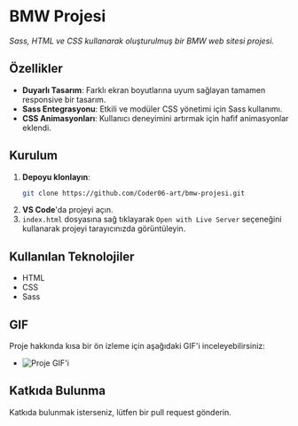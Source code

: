# **BMW Projesi**

*Sass, HTML ve CSS kullanarak oluşturulmuş bir BMW web sitesi projesi.*

## **Özellikler**

- **Duyarlı Tasarım**: Farklı ekran boyutlarına uyum sağlayan tamamen responsive bir tasarım.
- **Sass Entegrasyonu**: Etkili ve modüler CSS yönetimi için Sass kullanımı.
- **CSS Animasyonları**: Kullanıcı deneyimini artırmak için hafif animasyonlar eklendi.

## **Kurulum**

1. **Depoyu klonlayın**:
    ```bash
    git clone https://github.com/Coder06-art/bmw-projesi.git
    ```
2. **VS Code**'da projeyi açın.
3. `index.html` dosyasına sağ tıklayarak `Open with Live Server` seçeneğini kullanarak projeyi tarayıcınızda görüntüleyin.

## **Kullanılan Teknolojiler**

- HTML
- CSS
- Sass

## **GIF**

Proje hakkında kısa bir ön izleme için aşağıdaki GIF'i inceleyebilirsiniz:

- ![Proje GIF'i](./images/gif.gif)

## **Katkıda Bulunma**

Katkıda bulunmak isterseniz, lütfen bir pull request gönderin.
